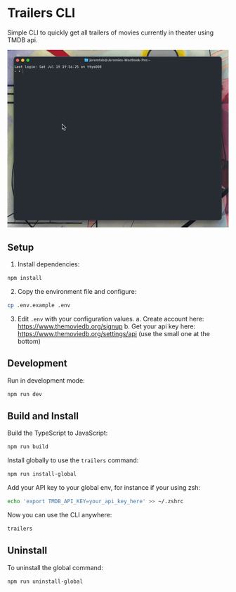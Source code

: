 # Trailers CLI

Simple CLI to quickly get all trailers of movies currently in theater using TMDB api.

![](./demo.gif)

## Setup

1. Install dependencies:

```zsh
npm install
```

2. Copy the environment file and configure:

```zsh
cp .env.example .env
```

3. Edit `.env` with your configuration values.
   a. Create account here: https://www.themoviedb.org/signup
   b. Get your api key here: https://www.themoviedb.org/settings/api (use the small one at the bottom)

## Development

Run in development mode:

```zsh
npm run dev
```

## Build and Install

Build the TypeScript to JavaScript:

```zsh
npm run build
```

Install globally to use the `trailers` command:

```zsh
npm run install-global
```

Add your API key to your global env, for instance if your using zsh:

```zsh
echo 'export TMDB_API_KEY=your_api_key_here' >> ~/.zshrc
```

Now you can use the CLI anywhere:

```zsh
trailers
```

## Uninstall

To uninstall the global command:

```zsh
npm run uninstall-global
```
